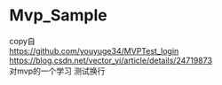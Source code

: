 # Mvp_Sample
copy自  
https://github.com/youyuge34/MVPTest_login  
https://blog.csdn.net/vector_yi/article/details/24719873  
对mvp的一个学习
测试换行